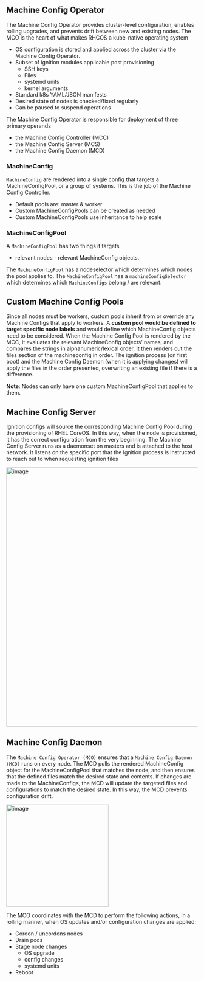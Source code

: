 ## Machine Config Operator

The Machine Config Operator provides cluster-level configuration, enables rolling upgrades, and prevents drift between new and existing nodes. The MCO is the heart of what makes RHCOS a kube-native operating system

- OS configuration is stored and applied across the cluster via the Machine Config Operator.
- Subset of ignition modules applicable post provisioning
  - SSH keys
  - Files
  - systemd units
  - kernel arguments
- Standard k8s YAML/JSON manifests
- Desired state of nodes is checked/fixed regularly
- Can be paused to suspend operations

The Machine Config Operator is responsible for deployment of three primary operands
- the Machine Config Controller (MCC)
- the Machine Config Server (MCS) 
- the Machine Config Daemon (MCD)



### MachineConfig

` MachineConfig ` are rendered into a single config that targets a MachineConfigPool, or a group of systems. 
This is the job of the Machine Config Controller.
- Default pools are: master & worker
- Custom MachineConfigPools can be created as needed
- Custom MachineConfigPools use inheritance to help scale

### MachineConfigPool

A `MachineConfigPool` has two things it targets 
- relevant nodes - relevant MachineConfig objects.

The `MachineConfigPool` has a nodeselector which determines which nodes the pool applies to.
The `MachineConfigPool` has a `machineConfigSelector` which determines which `MachineConfigs` belong / are relevant.


## Custom Machine Config Pools

Since all nodes must be workers, custom pools inherit from or override any Machine Configs that apply to workers. 
A **custom pool would be defined to target specific node labels** and would define which MachineConfig objects need to be considered. 
When the Machine Config Pool is rendered by the MCC, it evaluates the relevant MachineConfig objects’ names, and compares the strings in alphanumeric/lexical order. 
It then renders out the files section of the machineconfig in order. 
The ignition process (on first boot) and the Machine Config Daemon (when it is applying changes) will apply the files in the order presented, overwriting an existing file if there is a difference.

**Note**: Nodes can only have one custom MachineConfigPool that applies to them.


## Machine Config Server

Ignition configs will source the corresponding Machine Config Pool during the provisioning of RHEL CoreOS. 
In this way, when the node is provisioned, it has the correct configuration from the very beginning. 
The Machine Config Server runs as a daemonset on masters and is attached to the host network. 
It listens on the specific port that the Ignition process is instructed to reach out to when requesting ignition files

<img width="682" alt="image" src="https://user-images.githubusercontent.com/100561043/167851262-e5b09d3a-4ab9-475a-8936-c1bc553ad2ad.png">


## Machine Config Daemon

The `Machine Config Operator (MCO)` ensures that a `Machine Config Daemon (MCD)` runs on every node. 
The MCD pulls the rendered MachineConfig object for the MachineConfigPool that matches the node, and then ensures that the defined files match the desired state and contents. 
If changes are made to the MachineConfigs, the MCD will update the targeted files and configurations to match the desired state. In this way, the MCD prevents configuration drift.

<img width="269" alt="image" src="https://user-images.githubusercontent.com/100561043/167851330-c1efaa36-c539-4fa3-b9e0-46c65e9e2bbd.png">



The MCO coordinates with the MCD to perform the following actions, in a rolling manner, when OS updates and/or configuration changes are applied:
- Cordon / uncordons nodes
- Drain pods 
- Stage node changes
  - OS upgrade
  - config changes
  - systemd units
- Reboot

